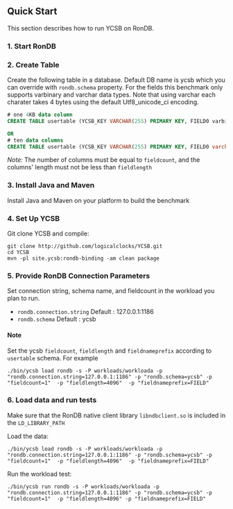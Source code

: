 <!--
Copyright (c) 2014 - 2021 YCSB contributors. All rights reserved.

Licensed under the Apache License, Version 2.0 (the "License"); you
may not use this file except in compliance with the License. You
may obtain a copy of the License at

http://www.apache.org/licenses/LICENSE-2.0

Unless required by applicable law or agreed to in writing, software
distributed under the License is distributed on an "AS IS" BASIS,
WITHOUT WARRANTIES OR CONDITIONS OF ANY KIND, either express or
implied. See the License for the specific language governing
permissions and limitations under the License. See accompanying
LICENSE file.
-->

## Quick Start

This section describes how to run YCSB on RonDB. 

### 1. Start RonDB

### 2. Create Table

Create the following table in a database. Default DB name is ycsb which you can override with 
`rondb.schema` property. For the fields this benchmark only supports varbinary and varchar 
data types. Note that using varchar each charater takes 4 bytes using the default Utf8_unicode_ci 
encoding.

```sql
# one 4KB data column
CREATE TABLE usertable (YCSB_KEY VARCHAR(255) PRIMARY KEY, FIELD0 varbinary(4096))

OR
# ten data columns
CREATE TABLE usertable (YCSB_KEY VARCHAR(255) PRIMARY KEY, FIELD0 varchar(100), FIELD1 varchar(100), FIELD2 varchar(100), FIELD3 varchar(100), FIELD4 varchar(100), FIELD5 varchar(100), FIELD6 varchar(100), FIELD7 varchar(100), FIELD8 varchar(100), FIELD9 varchar(100));
```

*Note:* The number of columns must be equal to `fieldcount`, and the columns' length must not be less than `fieldlength`

### 3. Install Java and Maven

Install Java and Maven on your platform to build the benchmark


### 4. Set Up YCSB

Git clone YCSB and compile:

    git clone http://github.com/logicalclocks/YCSB.git
    cd YCSB
    mvn -pl site.ycsb:rondb-binding -am clean package

### 5. Provide RonDB Connection Parameters
    
Set connection string, schema name, and fieldcount in the workload you plan to run. 

- `rondb.connection.string`  Default : 127.0.0.1:1186
- `rondb.schema`  Default : ycsb 

#### Note
Set the ycsb `fieldcount`, `fieldlength` and `fieldnameprefix` according to `usertable` schema. For example

    ./bin/ycsb load rondb -s -P workloads/workloada -p "rondb.connection.string=127.0.0.1:1186" -p "rondb.schema=ycsb" -p "fieldcount=1"  -p "fieldlength=4096"  -p "fieldnameprefix=FIELD"


### 6. Load data and run tests

Make sure that the RonDB native client library `libndbclient.so` is included in the `LD_LIBRARY_PATH`

Load the data:

    ./bin/ycsb load rondb -s -P workloads/workloada -p "rondb.connection.string=127.0.0.1:1186" -p "rondb.schema=ycsb" -p "fieldcount=1"  -p "fieldlength=4096"  -p "fieldnameprefix=FIELD" 

Run the workload test:

    ./bin/ycsb run rondb -s -P workloads/workloada -p "rondb.connection.string=127.0.0.1:1186" -p "rondb.schema=ycsb" -p "fieldcount=1"  -p "fieldlength=4096" -p "fieldnameprefix=FIELD" 

